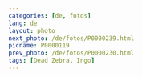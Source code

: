 ```yaml
---
categories: [de, fotos]
lang: de
layout: photo
next_photo: /de/fotos/P0000239.html
picname: P0000119
prev_photo: /de/fotos/P0000230.html
tags: [Dead Zebra, Ingo]
---
```

